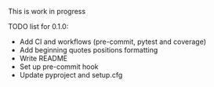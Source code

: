 This is work in progress

TODO list for 0.1.0:
- Add CI and workflows (pre-commit, pytest and coverage)
- Add beginning quotes positions formatting
- Write README
- Set up pre-commit hook
- Update pyproject and setup.cfg
